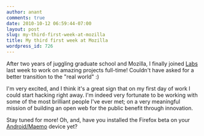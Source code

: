 ```yaml
---
author: anant
comments: true
date: 2010-10-12 06:59:44-07:00
layout: post
slug: my-third-first-week-at-mozilla
title: My third first week at Mozilla
wordpress_id: 726
---
```


After two years of juggling graduate school and Mozilla, I finally joined [Labs](http://mozillalabs.com/) last week to work on amazing projects full-time! Couldn't have asked for a better transition to the "real world" :)

I'm very excited, and I think it's a great sign that on my first day of work I could start hacking right away. I'm indeed very fortunate to be working with some of the most brilliant people I've ever met; on a very meaningful mission of building an open web for the public benefit through innovation.

Stay tuned for more! Oh, and, have you installed the Firefox beta on your [Android/Maemo](http://www.mozilla.com/en-US/m/beta) device yet?
